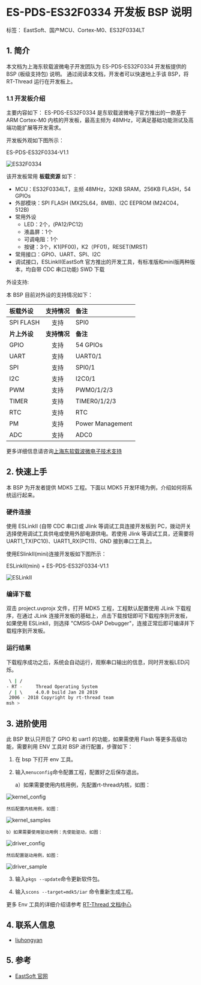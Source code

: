 # ES-PDS-ES32F0334 开发板 BSP 说明
标签： EastSoft、国产MCU、Cortex-M0、ES32F0334LT

## 1. 简介

本文档为上海东软载波微电子开发团队为 ES-PDS-ES32F0334 开发板提供的 BSP (板级支持包) 说明。
通过阅读本文档，开发者可以快速地上手该 BSP，将 RT-Thread 运行在开发板上。

### 1.1  开发板介绍

主要内容如下：
ES-PDS-ES32F0334 是东软载波微电子官方推出的一款基于 ARM Cortex-M0 内核的开发板，最高主频为 48MHz，可满足基础功能测试及高端功能扩展等开发需求。

开发板外观如下图所示：

ES-PDS-ES32F0334-V1.1

![ES32F0334](figures/ES-PDS-ES32F0334-V1.1.jpg)

该开发板常用 **板载资源** 如下：

- MCU：ES32F0334LT，主频 48MHz，32KB SRAM，256KB FLASH，54 GPIOs
- 外部模块：SPI FLASH (MX25L64，8MB)、I2C EEPROM (M24C04，512B)
- 常用外设
  - LED：2个，(PA12/PC12)
  - 液晶屏：1个
  - 可调电阻：1个
  - 按键：3个，K1(PF00)，K2（PF01)，RESET(MRST)
- 常用接口：GPIO、UART、SPI、I2C
- 调试接口，ESLinkⅡ(EastSoft 官方推出的开发工具，有标准版和mini版两种版本，均自带 CDC 串口功能) SWD 下载

外设支持:

本 BSP 目前对外设的支持情况如下：

| **板载外设**      | **支持情况** | **备注**                             |
| :---------------- | :----------: | :------------------------------------|
| SPI FLASH         |     支持     | SPI0                                 |
| **片上外设**      | **支持情况** | **备注**                             |
| GPIO              |     支持     | 54 GPIOs                             |
| UART              |     支持     | UART0/1                              |
| SPI               |     支持     | SPI0/1                               |
| I2C               |     支持     | I2C0/1                               |
| PWM               |     支持     | PWM0/1/2/3                           |
| TIMER             |     支持     | TIMER0/1/2/3                         |
| RTC               |     支持     | RTC                                  |
| PM                |     支持     | Power Management                     |
| ADC               |     支持     | ADC0                                 |

更多详细信息请咨询[上海东软载波微电子技术支持](http://www.essemi.com/)

## 2. 快速上手

本 BSP 为开发者提供 MDK5 工程。下面以 MDK5 开发环境为例，介绍如何将系统运行起来。

### 硬件连接

使用 ESLinkⅡ (自带 CDC 串口)或 Jlink 等调试工具连接开发板到 PC，拨动开关选择使用调试工具供电或使用外部电源供电。若使用 Jlink 等调试工具，还需要将 UART1_TX(PC10)、UART1_RX(PC11)、GND 接到串口工具上。

使用ESlinkⅡ(mini)连接开发板如下图所示：

ESLinkⅡ(mini) + ES-PDS-ES32F0334-V1.1

![ESLinkII](figures/ESLinkII-mini.jpg)

### 编译下载

双击 project.uvprojx 文件，打开 MDK5 工程，工程默认配置使用 JLink 下载程序，在通过 JLink 连接开发板的基础上，点击下载按钮即可下载程序到开发板，如果使用 ESLinkⅡ，则选择 "CMSIS-DAP Debugger"，连接正常后即可编译并下载程序到开发板。

### 运行结果

下载程序成功之后，系统会自动运行，观察串口输出的信息，同时开发板LED闪烁。

```bash
 \ | /
- RT -     Thread Operating System
 / | \     4.0.0 build Jan 28 2019
 2006 - 2018 Copyright by rt-thread team
msh >
```
## 3. 进阶使用

此 BSP 默认只开启了 GPIO 和 uart1 的功能，如果需使用 Flash 等更多高级功能，需要利用 ENV 工具对 BSP 进行配置，步骤如下：

1. 在 bsp 下打开 env 工具。

2. 输入`menuconfig`命令配置工程，配置好之后保存退出。

    a）如果需要使用内核用例，先配置rt-thread内核，如图：

![kernel_config](figures\k_conf.jpg)

    然后配置内核用例，如图：

![kernel_samples](figures\k_ex.jpg)

    b）如果需要使用驱动用例：先使能驱动，如图：

![driver_config](figures\drv_conf.jpg)

    然后配置驱动用例，如图：

![driver_sample](figures\drv_ex.jpg)

3. 输入`pkgs --update`命令更新软件包。

4. 输入`scons --target=mdk5/iar` 命令重新生成工程。

更多 Env 工具的详细介绍请参考 [RT-Thread 文档中心](https://www.rt-thread.org/document/site/)

## 4. 联系人信息

- [liuhongyan](https://gitee.com/liuhongyan98) 

## 5. 参考

- [ EastSoft 官网](http://www.essemi.com)

